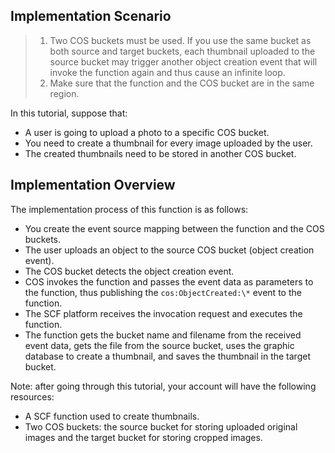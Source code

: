 ## Implementation Scenario
>
>1. Two COS buckets must be used. If you use the same bucket as both source and target buckets, each thumbnail uploaded to the source bucket may trigger another object creation event that will invoke the function again and thus cause an infinite loop.
>2. Make sure that the function and the COS bucket are in the same region.
>
In this tutorial, suppose that:
- A user is going to upload a photo to a specific COS bucket.
- You need to create a thumbnail for every image uploaded by the user.
- The created thumbnails need to be stored in another COS bucket.


## Implementation Overview

The implementation process of this function is as follows:
- You create the event source mapping between the function and the COS buckets.
- The user uploads an object to the source COS bucket (object creation event).
- The COS bucket detects the object creation event.
- COS invokes the function and passes the event data as parameters to the function, thus publishing the `cos:ObjectCreated:\*` event to the function.
- The SCF platform receives the invocation request and executes the function.
- The function gets the bucket name and filename from the received event data, gets the file from the source bucket, uses the graphic database to create a thumbnail, and saves the thumbnail in the target bucket.

Note: after going through this tutorial, your account will have the following resources:
- A SCF function used to create thumbnails.
- Two COS buckets: the source bucket for storing uploaded original images and the target bucket for storing cropped images.
